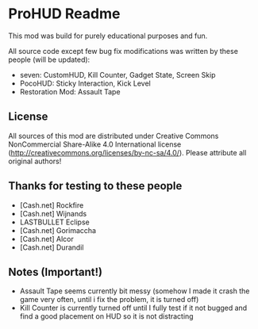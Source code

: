 # ProHUD Readme

This mod was build for purely educational purposes and fun.

All source code except few bug fix modifications was written by these people (will be updated):

* seven: CustomHUD, Kill Counter, Gadget State, Screen Skip
* PocoHUD: Sticky Interaction, Kick Level
* Restoration Mod: Assault Tape

## License

All sources of this mod are distributed under Creative Commons NonCommercial Share-Alike 4.0 International license (http://creativecommons.org/licenses/by-nc-sa/4.0/).
Please attribute all original authors!

## Thanks for testing to these people
* [Cash.net] Rockfire
* [Cash.net] Wijnands
* LASTBULLET Eclipse
* [Cash.net] Gorimaccha
* [Cash.net] Alcor
* [Cash.net] Durandil

## Notes (Important!)

* Assault Tape seems currently bit messy (somehow I made it crash the game very often, until i fix the problem, it is turned off)
* Kill Counter is currently turned off until I fully test if it not bugged and find a good placement on HUD so it is not distracting
